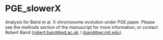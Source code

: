# PGE_slowerX

Analysis for Baird et al. X chromosome evolution under PGE paper. Please see the methods section of the manuscript for more information, or contact Robert Baird (robert.baird@ed.ac.uk / rbaird@wi.mit.edu).

